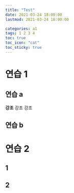 ```yaml
---
title: "Test"
date: 2021-03-24 18:00:00
lastmod: 2021-03-24 18:00:00

categories: a1
tags: 1 2 3 4
toc: true
toc_icon: "cat"
toc_sticky: true
---
```



# 연습 1

## 연습 a
 **강조** 강조 강조

## 연습 b

# 연습 2

## 1

## 2
